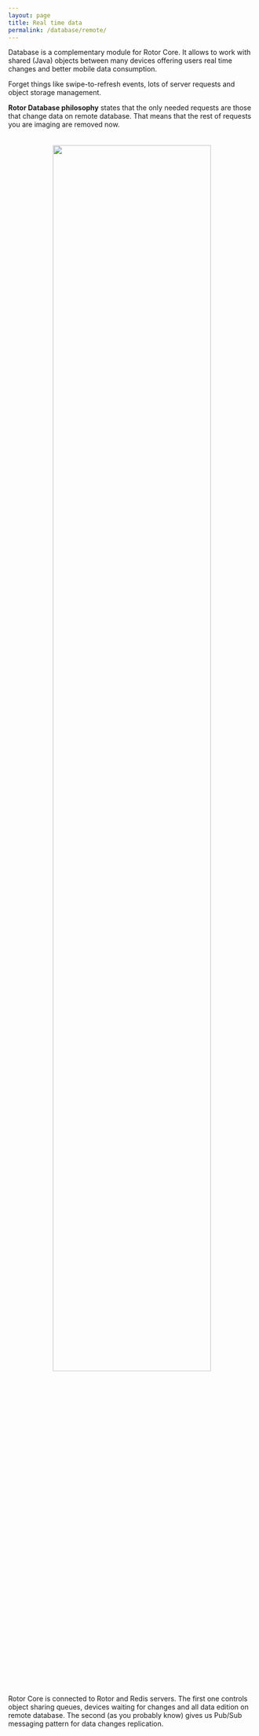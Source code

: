 ```yaml
---
layout: page
title: Real time data
permalink: /database/remote/
---
```


Database is a complementary module for Rotor Core. It allows to work with shared (Java) objects between many devices offering users real time changes and better mobile data consumption. 

Forget things like swipe-to-refresh events, lots of server requests and object storage management. 

**Rotor Database philosophy** states that the only needed requests are those that change data on remote database. That means that the rest of requests you are imaging are removed now.
 
<p align="center"><img width="80%" vspace="20" src=" {{ "/assets/shema_rotor.png" | absolute_url }}"></p>
 
Rotor Core is connected to Rotor and Redis servers. The first one controls object sharing queues, devices waiting for changes and all data edition on remote database. The second (as you probably know) gives us Pub/Sub messaging pattern for data changes replication.